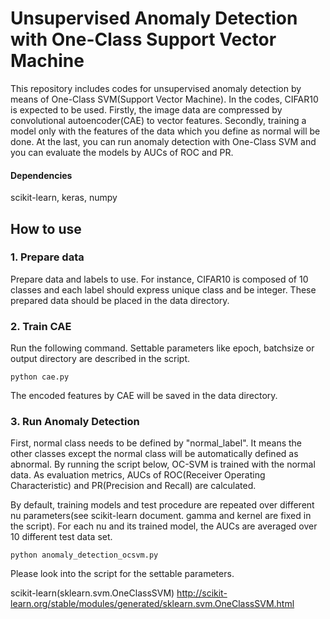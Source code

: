 # Unsupervised Anomaly Detection with One-Class Support Vector Machine

This repository includes codes for unsupervised anomaly detection by means of One-Class SVM(Support Vector Machine). In the codes, CIFAR10 is expected to be used.
Firstly, the image data are compressed by convolutional autoencoder(CAE) to vector features. Secondly, training a model only with the features of the data which you define as normal will be done. At the last, you can run anomaly detection with One-Class SVM and you can evaluate the models by AUCs of ROC and PR.

#### Dependencies
scikit-learn, keras, numpy

## How to use
### 1. Prepare data
Prepare data and labels to use. For instance, CIFAR10 is composed of 10 classes and each label should express unique class and be integer. These prepared data should be placed in the data directory.

### 2. Train CAE
Run the following command. Settable parameters like epoch, batchsize or output directory are described in the script.
```
python cae.py
```
The encoded features by CAE will be saved in the data directory.

### 3. Run Anomaly Detection
First, normal class needs to be defined by "normal_label". It means the other classes except the normal class will be automatically defined as abnormal.
By running the script below, OC-SVM is trained with the normal data. As evaluation metrics, AUCs of ROC(Receiver Operating Characteristic) and PR(Precision and Recall) are calculated.

By default, training models and test procedure are repeated over different nu parameters(see scikit-learn document. gamma and kernel are fixed in the script). For each nu and its trained model, the AUCs are averaged over 10 different test data set.

```
python anomaly_detection_ocsvm.py
```
Please look into the script for the settable parameters.

scikit-learn(sklearn.svm.OneClassSVM)
http://scikit-learn.org/stable/modules/generated/sklearn.svm.OneClassSVM.html
